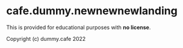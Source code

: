 # cafe.dummy.newnewnewlanding

This is provided for educational purposes with **no license**.

Copyright (c) dummy.cafe 2022